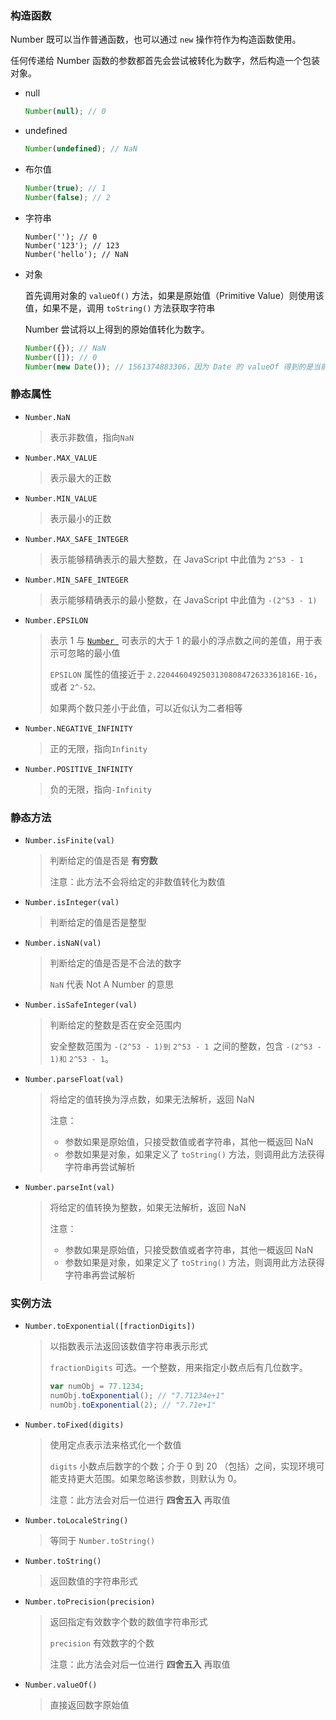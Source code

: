### 构造函数

Number 既可以当作普通函数，也可以通过 `new` 操作符作为构造函数使用。

任何传递给 Number 函数的参数都首先会尝试被转化为数字，然后构造一个包装对象。

- null

  ```js
  Number(null); // 0
  ```

- undefined

  ```js
  Number(undefined); // NaN
  ```

- 布尔值

  ```js
  Number(true); // 1
  Number(false); // 2
  ```

- 字符串

  ```jss
  Number(''); // 0
  Number('123'); // 123
  Number('hello'); // NaN
  ```

- 对象

  首先调用对象的 `valueOf()` 方法，如果是原始值（Primitive Value）则使用该值，如果不是，调用 `toString()` 方法获取字符串

  Number 尝试将以上得到的原始值转化为数字。

  ```js
  Number({}); // NaN
  Number([]); // 0
  Number(new Date()); // 1561374883306，因为 Date 的 valueOf 得到的是当前的时间戳
  ```



### 静态属性

- `Number.NaN`

  > 表示非数值，指向`NaN`

- `Number.MAX_VALUE`

  > 表示最大的正数

- `Number.MIN_VALUE`

  > 表示最小的正数

- `Number.MAX_SAFE_INTEGER`

  > 表示能够精确表示的最大整数，在 JavaScript 中此值为 `2^53 - 1`

- `Number.MIN_SAFE_INTEGER`

  > 表示能够精确表示的最小整数，在 JavaScript 中此值为 `-(2^53 - 1)`

- `Number.EPSILON`

  > 表示 1 与 [`Number `](https://developer.mozilla.org/zh-CN/docs/Web/JavaScript/Reference/Global_Objects/Number) 可表示的大于 1 的最小的浮点数之间的差值，用于表示可忽略的最小值
  >
  > `EPSILON` 属性的值接近于 `2.2204460492503130808472633361816E-16`，或者 `2^-52。`
  >
  > 如果两个数只差小于此值，可以近似认为二者相等

- `Number.NEGATIVE_INFINITY`

  > 正的无限，指向`Infinity`

- `Number.POSITIVE_INFINITY`

  > 负的无限，指向`-Infinity`



### 静态方法

- `Number.isFinite(val)`

  > 判断给定的值是否是 **有穷数**
  >
  > 注意：此方法不会将给定的非数值转化为数值

- `Number.isInteger(val)`

  > 判断给定的值是否是整型

- `Number.isNaN(val)`

  > 判断给定的值是否是不合法的数字
  >
  > `NaN` 代表 Not A Number 的意思

- `Number.isSafeInteger(val)`

  > 判断给定的整数是否在安全范围内
  >
  > 安全整数范围为 `-(2^53 - 1)到` `2^53 - 1 `之间的整数，包含 `-(2^53 - 1)和` `2^53 - 1`。

- `Number.parseFloat(val)`

  > 将给定的值转换为浮点数，如果无法解析，返回 NaN
  >
  > 注意：
  >
  > - 参数如果是原始值，只接受数值或者字符串，其他一概返回 NaN
  > - 参数如果是对象，如果定义了 `toString()` 方法，则调用此方法获得字符串再尝试解析

- `Number.parseInt(val)`

  > 将给定的值转换为整数，如果无法解析，返回 NaN
  >
  > 注意：
  >
  > - 参数如果是原始值，只接受数值或者字符串，其他一概返回 NaN
  > - 参数如果是对象，如果定义了 `toString()` 方法，则调用此方法获得字符串再尝试解析



### 实例方法

- `Number.toExponential([fractionDigits])`

  > 以指数表示法返回该数值字符串表示形式
  >
  > `fractionDigits` 可选。一个整数，用来指定小数点后有几位数字。
  >
  > ```js
  > var numObj = 77.1234;
  > numObj.toExponential(); // "7.71234e+1"
  > numObj.toExponential(2); // "7.71e+1"
  > ```

- `Number.toFixed(digits)`

  > 使用定点表示法来格式化一个数值
  >
  > `digits` 小数点后数字的个数；介于 0 到 20 （包括）之间，实现环境可能支持更大范围。如果忽略该参数，则默认为 0。
  >
  > 注意：此方法会对后一位进行 **四舍五入** 再取值

- `Number.toLocaleString()`

  > 等同于 `Number.toString()`

- `Number.toString()`

  > 返回数值的字符串形式

- `Number.toPrecision(precision)`

  > 返回指定有效数字个数的数值字符串形式
  >
  > `precision`  有效数字的个数
  >
  > 注意：此方法会对后一位进行 **四舍五入** 再取值

- `Number.valueOf()`

  > 直接返回数字原始值